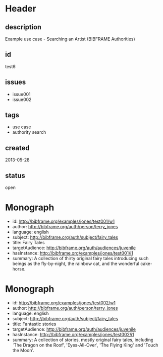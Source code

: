 # Header

## description

Example use case - Searching an Artist (BIBFRAME Authorities)

## id

test6

## issues

* issue001
* issue002

## tags

* use case
* authority search

## created

2013-05-28

## status

open

# Monograph

* id: <http://bibframe.org/examples/jones/test001/w1>
* author: <http://bibframe.org/auth/person/terry_jones>
* language: english
* subject: <http://bibframe.org/auth/subject/fairy_tales>
* title: Fairy Tales
* targetAudience: <http://bibframe.org/auth/audiences/juvenile> 
* hasInstance: <http://bibframe.org/examples/jones/test001/i1>
* summary: A collection of thirty original fairy tales introducing such beings as the fly-by-night, the rainbow cat, and the wonderful cake-horse.


# Monograph

* id: <http://bibframe.org/examples/jones/test002/w1>
* author: <http://bibframe.org/auth/person/terry_jones>
* language: english
* subject: <http://bibframe.org/auth/subject/fairy_tales>
* title: Fantastic stories
* targetAudience: <http://bibframe.org/auth/audiences/juvenile>
* hasInstance: <http://bibframe.org/examples/jones/test002/i1>
* summary: A collection of stories, mostly original fairy tales, including 'The Dragon on the Roof', 'Eyes-All-Over', 'The Flying King' and 'Touch the Moon'.

